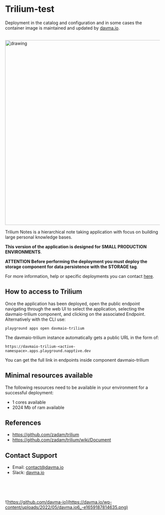 # Trilium-test

Deployment in the catalog and configuration and in some cases the container image is maintained and updated by [davma.io](mailto:contact@davma.io). 

</br>

<img src="https://github.com/zadam/trilium/wiki/images/screenshot.png" alt="drawing" width="600"/> 

</br>

Trilium Notes is a hierarchical note taking application with focus on building large personal knowledge bases.

<!-- [![Update Trilium in to Napptive Playground](https://github.com/davma-io-templates/napptive-template/actions/workflows/trilium-actions.yml/badge.svg)](https://github.com/davma-io-templates/napptive-template/actions/workflows/trilium-actions.yml) -->

 __This version of the application is designed for SMALL PRODUCTION ENVIRONMENTS__.  

__ATTENTION Before performing the deployment you must deploy the storage component for data persistence with the STORAGE tag__. 

For more information, help or specific deployments you can contact [here](mailto:contact@davma.io).

## How to access to Trilium

Once the application has been deployed, open the public endpoint navigating through the web UI to select the application, selecting the davmaio-trilium component, and clicking on the associated Endpoint. Alternatively with the CLI use:

```
playground apps open davmaio-trilium
```

The davmaio-trilium instance automatically gets a public URL in the form of:

```
https://davmaio-trilium-<active-namespace>.apps.playground.napptive.dev
```

You can get the full link in endpoints inside component davmaio-trilium

## Minimal resources available
The following resources need to be available in your environment for a successful deployment:
- 1 cores available
- 2024 Mb of ram available

## References
* https://github.com/zadam/trilium
* https://github.com/zadam/trilium/wiki/Document

## Contact Support

- Email: [contact@davma.io](mailto:contact@davma.io)
- Slack: [davma.io](https://join.slack.com/t/davmaioespacio/shared_invite/zt-1ad2hnzn6-DdMBvCaOPozfVAHhzvlSVQ)

</br>
</br>
</br>

![https://github.com/davma-io](https://davma.io/wp-content/uploads/2022/05/davma.io6_-e1659187814635.png)
</br>
</br>
</br>